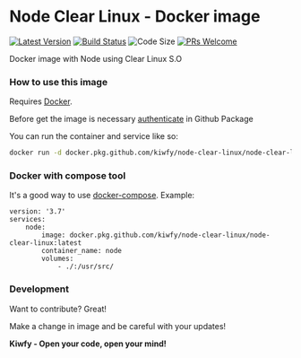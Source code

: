 # Node Clear Linux - Docker image

[![Latest Version](https://img.shields.io/github/v/release/kiwfy/node-clear-linux.svg?style=flat-square)](https://github.com/kiwfy/node-clear-linux/releases)
[![Build Status](https://img.shields.io/github/workflow/status/kiwfy/node-clear-linux/CI?label=ci%20build&style=flat-square)](https://github.com/kiwfy/node-clear-linux/actions?query=workflow%3ACI)
![Code Size](https://img.shields.io/github/languages/code-size/kiwfy/php73-clear-linux?style=flat-square)
[![PRs Welcome](https://img.shields.io/badge/PRs-welcome-brightgreen.svg?style=flat-square)](http://makeapullrequest.com)

Docker image with Node using Clear Linux S.O

### How to use this image

Requires [Docker](https://www.docker.com/get-started).

Before get the image is necessary [authenticate](https://docs.github.com/pt/packages/using-github-packages-with-your-projects-ecosystem/configuring-docker-for-use-with-github-packages) in Github Package

You can run the container and service like so:

```sh
docker run -d docker.pkg.github.com/kiwfy/node-clear-linux/node-clear-linux:latest
```

### Docker with compose tool

It's a good way to use [docker-compose](https://docs.docker.com/compose/). Example:

```
version: '3.7'
services:
    node:
        image: docker.pkg.github.com/kiwfy/node-clear-linux/node-clear-linux:latest
        container_name: node
        volumes:
            - ./:/usr/src/
```

### Development

Want to contribute? Great!

Make a change in image and be careful with your updates!

**Kiwfy - Open your code, open your mind!**
